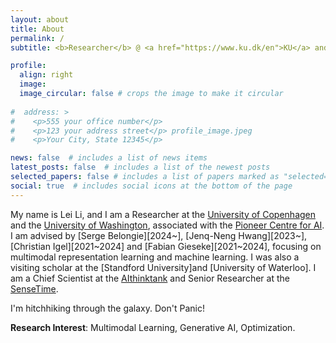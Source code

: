 ```yaml
---
layout: about
title: About
permalink: /
subtitle: <b>Researcher</b> @ <a href="https://www.ku.dk/en">KU</a> and <a href="https://www.washington.edu/">UW</a>

profile:
  align: right
  image: 
  image_circular: false # crops the image to make it circular
  
#  address: >
#    <p>555 your office number</p>
#    <p>123 your address street</p> profile_image.jpeg
#    <p>Your City, State 12345</p>

news: false  # includes a list of news items
latest_posts: false  # includes a list of the newest posts
selected_papers: false # includes a list of papers marked as "selected={true}"
social: true  # includes social icons at the bottom of the page
---
```


  My name is Lei Li, and I am a Researcher at the [University of Copenhagen](https://www.ku.dk/en) and the [University of Washington](https://www.washington.edu/), associated with the [Pioneer Centre for AI](https://www.aicentre.dk/). I am advised by [Serge Belongie][2024~], [Jenq-Neng Hwang][2023~], [Christian Igel][2021~2024] and [Fabian Gieseke][2021~2024], focusing on multimodal representation learning and machine learning. I was also a visiting scholar at the [Standford University]and [University of Waterloo]. I am a Chief Scientist at the [AIthinktank](https://aithinktank.com/) and Senior Researcher at the [SenseTime](https://www.sensetime.com/en). 

  I'm hitchhiking through the galaxy. Don't Panic!
  
  <b>Research Interest</b>: Multimodal Learning, Generative AI, Optimization.
  
  
